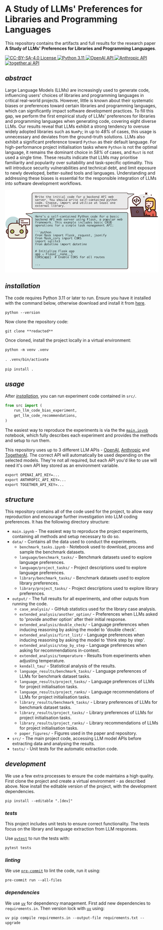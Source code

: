 # **A Study of LLMs' Preferences for Libraries and Programming Languages**

This repository contains the artifacts and full results for the research paper **A Study of LLMs' Preferences for Libraries and Programming Languages**.

<div>
    <!-- badges from : https://shields.io/ -->
    <!-- logos available : https://simpleicons.org/ -->
    <a href="https://creativecommons.org/licenses/by-sa/4.0/">
        <img alt="CC-BY-SA-4.0 License" src="https://img.shields.io/badge/Licence-CC_BY_SA_4.0-yellow?style=for-the-badge&logo=docs&logoColor=white" />
    </a>
    <a href="https://www.python.org/">
        <img alt="Python 3.11" src="https://img.shields.io/badge/Python_3.11-blue?style=for-the-badge&logo=python&logoColor=white" />
    </a>
    <a href="https://openai.com/blog/openai-api/">
        <img alt="OpenAI API" src="https://img.shields.io/badge/OpenAI_API-412991?style=for-the-badge&logo=openai&logoColor=white" />
    </a>
    <a href="https://www.anthropic.com/api/">
        <img alt="Anthropic API" src="https://img.shields.io/badge/Claude_API-D97757?style=for-the-badge&logo=claude&logoColor=white" />
    </a>
    <a href="https://api.together.ai/">
        <img alt="together.ai API" src="https://img.shields.io/badge/together.ai_API-B5B5B5?style=for-the-badge&logoColor=white" />
    </a>
</div>

## *abstract*

Large Language Models (LLMs) are increasingly used to generate code, influencing users’ choices of libraries and programming languages in critical real-world projects.
However, little is known about their systematic biases or preferences toward certain libraries and programming languages, which can significantly impact software development practices.
To fill this gap, we perform the first empirical study of LLMs' preferences for libraries and programming languages when generating code, covering eight diverse LLMs.
Our results reveal that LLMs exhibit a strong tendency to overuse widely adopted libraries such as `NumPy`; in up to *48%* of cases, this usage is unnecessary and deviates from the ground-truth solutions.
LLMs also exhibit a significant preference toward `Python` as their default language.
For high-performance project initialisation tasks where `Python` is not the optimal language, it remains the dominant choice in *58%* of cases, and `Rust` is not used a single time.
These results indicate that LLMs may prioritise familiarity and popularity over suitability and task-specific optimality.
This will introduce security vulnerabilities and technical debt, and limit exposure to newly developed, better-suited tools and languages.
Understanding and addressing these biases is essential for the responsible integration of LLMs into software development workflows.

![Example interaction with LLM.](output/paper_figures/llm_chat_example.png)

## *installation*

The code requires Python 3.11 or later to run.
Ensure you have it installed with the command below, otherwise download and install it from
[here](https://www.python.org/downloads/).

```shell
python --version
```

Now clone the repository code:

```shell
git clone **redacted**
```

Once cloned, install the project locally in a virtual environment:

```shell
python -m venv .venv

. .venv/bin/activate

pip install .
```

## *usage*

After [*installation*](#installation), you can run experiment code contained in `src/`.

```python
from src import (
    run_llm_code_bias_experiment,
    get_llm_code_recommendations,
)
```

The easiest way to reproduce the experiments is via the the [`main.ipynb`](main.ipynb) notebook, which fully describes each experiment and provides the methods and setup to run them.

This repository uses up to 3 different LLM APIs -
[OpenAI](https://platform.openai.com/docs/overview),
[Anthropic](https://www.anthropic.com/api) and
[TogetherAI](https://api.together.xyz/).
The correct API will automatically be used depending on the selected models.
They're not all required, but each API you'd like to use will need it's own API key stored as an environment variable.

```shell
export OPENAI_API_KEY=...
export ANTHROPIC_API_KEY=...
export TOGETHER_API_KEY=...
```

## *structure*

This repository contains all of the code used for the project, to allow easy reproduction and encourage further investigation into LLM coding preferences.
It has the following directory structure:

- `main.ipynb` - The easiest way to reproduce the project experiments, containing all methods and setup necessary to do so.
- `data/` - Contains all the data used to conduct the experiments.
    - `benchmark_tasks.ipynb` - Notebook used to download, process and sample the benchmark datasets.
    - `language/benchmark_tasks/` - Benchmark datasets used to explore language preferences.
    - `language/project_tasks/` - Project descriptions used to explore language preferences.
    - `library/benchmark_tasks/` - Benchmark datasets used to explore library preferences.
    - `library/project_tasks/` - Project descriptions used to explore library preferences.
- `output/` - The full results for all experiments, and other outputs from running the code.
    - `case_analysis/` - GitHub statistics used for the library case analysis.
    - `extended_analysis/another_option/` - Preferences when LLMs asked to 'provide another option' after their initial response.
    - `extended_analysis/double_check/` - Language preferences when inducing reasoning by asking the model to 'double check'.
    - `extended_analysis/first_list/` - Language preferences when inducing reasoning by asking the model to 'think step by step'.
    - `extended_analysis/step_by_step` - Language preferences when asking for recommendations in-context.
    - `extended_analysis/temperature` - Results from experiments when adjusting temperature.
    - `kendall_tau/` - Statistical analysis of the results.
    - `language_results/benchmark_tasks/` - Language preferences of LLMs for benchmark dataset tasks.
    - `language_results/project_tasks/` - Language preferences of LLMs for project initialisation tasks.
    - `language_results/project_ranks/` - Language recommendations of LLMs for project initialisation tasks.
    - `library_results/benchmark_tasks/` - Library preferences of LLMs for benchmark dataset tasks.
    - `library_results/project_tasks/` - Library preferences of LLMs for project initialisation tasks.
    - `library_results/project_ranks/` - Library recommendations of LLMs for project initialisation tasks.
    - `paper_figures/` - Figures used in the paper and repository.
- `src/` - The main project code, accessing LLM model APIs before extracting data and analysing the results.
- `tests/` - Unit tests for the automatic extraction code.

## *development*

We use a few extra processes to ensure the code maintains a high quality.
First clone the project and create a virtual environment - as described above.
Now install the editable version of the project, with the development dependencies.

```shell
pip install --editable ".[dev]"
```

### *tests*

This project includes unit tests to ensure correct functionality.
The tests focus on the library and language extraction from LLM responses.

Use [`pytest`](https://docs.pytest.org/en/stable/) to run the tests with:

```shell
pytest tests
```

### *linting*

We use [`pre-commit`](https://pre-commit.com/) to lint the code, run it using:

```shell
pre-commit run --all-files
```

### *dependencies*

We use [`uv`](https://astral.sh/blog/uv) for dependency management.
First add new dependencies to `requirements.in`.
Then version lock with [`uv`](https://astral.sh/blog/uv) using:

```shell
uv pip compile requirements.in --output-file requirements.txt --upgrade
```

